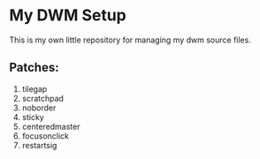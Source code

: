 # My DWM Setup

This is my own little repository for managing my dwm source files.

## Patches:

1. tilegap
1. scratchpad
1. noborder
1. sticky
1. centeredmaster
1. focusonclick
1. restartsig
